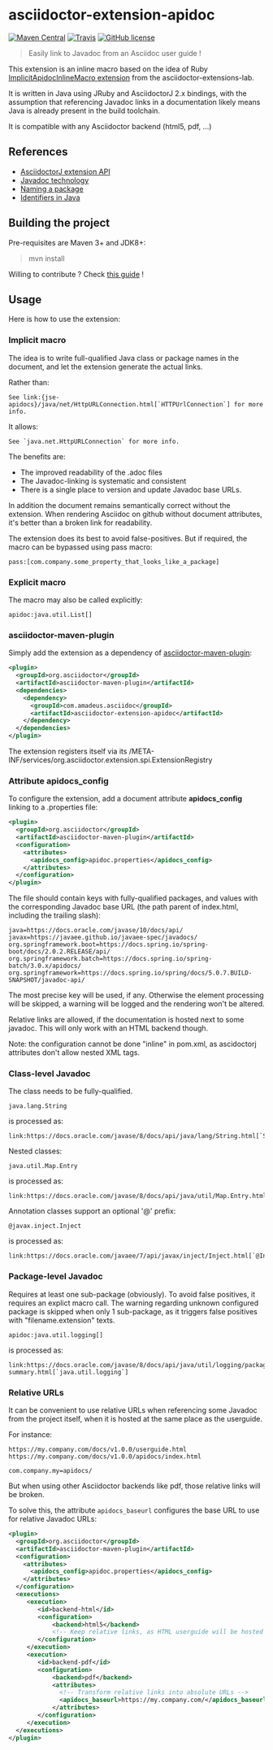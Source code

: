 # asciidoctor-extension-apidoc

[![Maven Central](https://img.shields.io/maven-central/v/com.amadeus.asciidoc/asciidoctor-extension-apidoc.svg)](https://search.maven.org/#search%7Cga%7C1%7Ccom.amadeus.asciidoc)
[![Travis](https://img.shields.io/travis/com/AmadeusITGroup/asciidoctor-extension-apidoc.svg)](https://travis-ci.com/AmadeusITGroup/asciidoctor-extension-apidoc)
[![GitHub license](https://img.shields.io/github/license/AmadeusITGroup/asciidoctor-extension-apidoc)](https://github.com/AmadeusITGroup/asciidoctor-extension-apidoc/blob/master/LICENSE)

> Easily link to Javadoc from an Asciidoc user guide !

This extension is an inline macro based on the idea of Ruby [ImplicitApidocInlineMacro extension](https://github.com/asciidoctor/asciidoctor-extensions-lab/blob/master/lib/implicit-apidoc-inline-macro.rb) from the asciidoctor-extensions-lab.

It is written in Java using JRuby and AsciidoctorJ 2.x bindings, with the assumption that referencing Javadoc links in a documentation likely means Java is already present in the build toolchain.

It is compatible with any Asciidoctor backend (html5, pdf, ...)

## References

* [AsciidoctorJ extension API](https://asciidoctor.org/docs/asciidoctorj/)
* [Javadoc technology](https://docs.oracle.com/javase/8/docs/technotes/guides/javadoc/index.html)
* [Naming a package](https://docs.oracle.com/javase/tutorial/java/package/namingpkgs.html)
* [Identifiers in Java](https://docs.oracle.com/javase/specs/jls/se7/html/jls-3.html#jls-3.8)

## Building the project

Pre-requisites are Maven 3+ and JDK8+:

> mvn install

Willing to contribute ? Check [this guide](./CONTRIBUTING.md) !

## Usage

Here is how to use the extension:

### Implicit macro

The idea is to write full-qualified Java class or package names in the document, and let the extension generate the actual links.

Rather than:

```adoc
See link:{jse-apidocs}/java/net/HttpURLConnection.html[`HTTPUrlConnection`] for more info.
```

It allows:

```adoc
See `java.net.HttpURLConnection` for more info.
```

The benefits are:
* The improved readability of the .adoc files
* The Javadoc-linking is systematic and consistent
* There is a single place to version and update Javadoc base URLs.

In addition the document remains semantically correct without the extension.
When rendering Asciidoc on github without document attributes, it's better than a broken link for readability.

The extension does its best to avoid false-positives.
But if required, the macro can be bypassed using pass macro:

```adoc
pass:[com.company.some_property_that_looks_like_a_package]
```

### Explicit macro

The macro may also be called explicitly: 

```adoc
apidoc:java.util.List[]
```

### asciidoctor-maven-plugin

Simply add the extension as a dependency of [asciidoctor-maven-plugin](https://asciidoctor.org/docs/asciidoctor-maven-plugin/):

```xml
<plugin>
  <groupId>org.asciidoctor</groupId>
  <artifactId>asciidoctor-maven-plugin</artifactId>
  <dependencies>
    <dependency>
      <groupId>com.amadeus.asciidoc</groupId>
      <artifactId>asciidoctor-extension-apidoc</artifactId>
    </dependency>
  </dependencies>
</plugin>
```

The extension registers itself via its /META-INF/services/org.asciidoctor.extension.spi.ExtensionRegistry

### Attribute apidocs_config

To configure the extension, add a document attribute __apidocs_config__ linking to a  .properties file:

```xml
<plugin>
  <groupId>org.asciidoctor</groupId>
  <artifactId>asciidoctor-maven-plugin</artifactId>
  <configuration>
    <attributes>
      <apidocs_config>apidoc.properties</apidocs_config>
    </attributes>
  </configuration>
</plugin>
```

The file should contain keys with fully-qualified packages, and values with the corresponding Javadoc base URL (the path parent of index.html, including the trailing slash):

```properties
java=https://docs.oracle.com/javase/10/docs/api/
javax=https://javaee.github.io/javaee-spec/javadocs/
org.springframework.boot=https://docs.spring.io/spring-boot/docs/2.0.2.RELEASE/api/
org.springframework.batch=https://docs.spring.io/spring-batch/3.0.x/apidocs/
org.springframework=https://docs.spring.io/spring/docs/5.0.7.BUILD-SNAPSHOT/javadoc-api/
```

The most precise key will be used, if any.
Otherwise the element processing will be skipped, a warning will be logged and the rendering won't be altered.

Relative links are allowed, if the documentation is hosted next to some javadoc. This will only work with an HTML backend though.

Note: the configuration cannot be done "inline" in pom.xml, as ascidoctorj attributes don't allow nested XML tags.

### Class-level Javadoc

The class needs to be fully-qualified.

```adoc
java.lang.String
```
is processed as:

```adoc
link:https://docs.oracle.com/javase/8/docs/api/java/lang/String.html[`String`]
```

Nested classes:

```adoc
java.util.Map.Entry
```

is processed as:

```adoc
link:https://docs.oracle.com/javase/8/docs/api/java/util/Map.Entry.html[`Map.Entry`]
```

Annotation classes support an optional '@' prefix:

```adoc
@javax.inject.Inject
```
is processed as:

```adoc
link:https://docs.oracle.com/javaee/7/api/javax/inject/Inject.html[`@Inject`].
```

### Package-level Javadoc

Requires at least one sub-package (obviously). 
To avoid false positives, it requires an explict macro call.
The warning regarding unknown configured package is skipped when only 1 sub-package, as it triggers false positives with "filename.extension" texts.

```adoc
apidoc:java.util.logging[]
```
is processed as:

```adoc
link:https://docs.oracle.com/javase/8/docs/api/java/util/logging/package-summary.html[`java.util.logging`]
```

### Relative URLs

It can be convenient to use relative URLs when referencing some Javadoc from the project itself, 
when it is hosted at the same place as the userguide.

For instance:

```
https://my.company.com/docs/v1.0.0/userguide.html
https://my.company.com/docs/v1.0.0/apidocs/index.html
```

```properties
com.company.my=apidocs/
```

But when using other Asciidoctor backends like pdf, those relative links will be broken.

To solve this, the attribute `apidocs_baseurl` configures the base URL to use for relative Javadoc URLs:

```xml
<plugin>
  <groupId>org.asciidoctor</groupId>
  <artifactId>asciidoctor-maven-plugin</artifactId>
  <configuration>
    <attributes>
      <apidocs_config>apidoc.properties</apidocs_config>
    </attributes>
  </configuration>
  <executions>
     <execution>
        <id>backend-html</id>
        <configuration>
            <backend>html5</backend>
            <!-- Keep relative links, as HTML userguide will be hosted alongside the Javadoc -->
        </configuration>
     </execution>
     <execution>
        <id>backend-pdf</id>
        <configuration>
            <backend>pdf</backend>
            <attributes>
              <!-- Transform relative links into absolute URLs -->
              <apidocs_baseurl>https://my.company.com/</apidocs_baseurl>
            </attributes>        
        </configuration>
     </execution>
  </executions>
</plugin>
```
